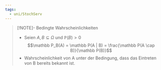 ```yaml
---
tags:
  - uni/StochServ
---
```

> [!NOTE]- Bedingte Wahrscheinlichkeiten
> - Seien $A, B \subseteq \Omega$ und $\mathbb P(B) > 0$
> $$\mathbb P_B(A) = \mathbb P(A | B) = \frac{\mathbb P(A \cap B)}{\mathbb P(B)}$$
> - Wahrscheinlichkeit von A unter der Bedingung, dass das Eintreten von B bereits bekannt ist.